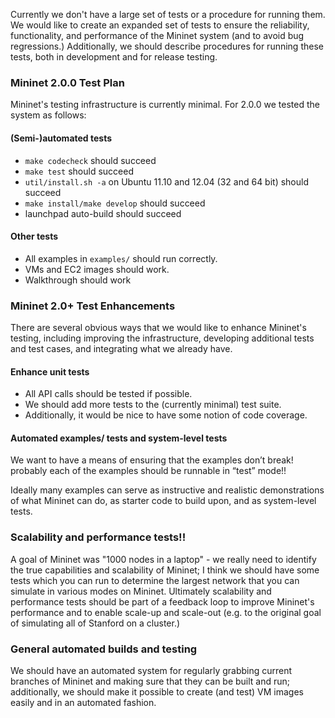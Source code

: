 Currently we don't have a large set of tests or a procedure for running them. We would like to create an expanded set of tests to ensure the reliability, functionality, and performance of the Mininet system (and to avoid bug regressions.) Additionally, we should describe procedures for running these tests, both in development and for release testing.

### Mininet 2.0.0 Test Plan

Mininet's testing infrastructure is currently minimal. For 2.0.0 we tested the system as follows:

#### (Semi-)automated tests

- `make codecheck` should succeed
- `make test` should succeed
- `util/install.sh -a` on Ubuntu 11.10 and 12.04 (32 and 64 bit) should succeed
- `make install/make develop` should succeed
- launchpad auto-build should succeed

#### Other tests

- All examples in `examples/` should run correctly.
- VMs and EC2 images should work.
- Walkthrough should work

### Mininet 2.0+ Test Enhancements

There are several obvious ways that we would like to enhance Mininet's testing, including improving the infrastructure, developing additional tests and test cases, and integrating what we already have.

#### Enhance unit tests

- All API calls should be tested if possible.
- We should add more tests to the (currently minimal) test suite.
- Additionally, it would be nice to have some notion of code coverage.

#### Automated examples/ tests and system-level tests

We want to have a means of ensuring that the examples don’t break! probably each of the examples should be runnable in “test” mode!!

Ideally many examples can serve as instructive and realistic demonstrations of what Mininet can do, as starter code to build upon, and as system-level tests.

### Scalability and performance tests!!

A goal of Mininet was "1000 nodes in a laptop" - we really need to identify the true capabilities and scalability of Mininet; I think we should have some tests which you can run to determine the largest network that you can simulate in various modes on Mininet. Ultimately scalability and performance tests should be part of a feedback loop to improve Mininet's performance and to enable scale-up and scale-out (e.g. to the original goal of simulating all of Stanford on a cluster.)

### General automated builds and testing

We should have an automated system for regularly grabbing current branches of Mininet and making sure that they can be built and run; additionally, we should make it possible to create (and test) VM images easily and in an automated fashion.

